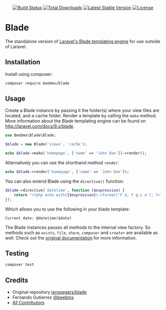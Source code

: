 <p align="center">
<a href="https://github.com/beebmx/blade/actions"><img src="https://img.shields.io/github/actions/workflow/status/beebmx/blade/tests.yml?branch=main" alt="Build Status"></a>
<a href="https://packagist.org/packages/beebmx/blade"><img src="https://img.shields.io/packagist/dt/beebmx/blade" alt="Total Downloads"></a>
<a href="https://packagist.org/packages/beebmx/blade"><img src="https://img.shields.io/packagist/v/beebmx/blade" alt="Latest Stable Version"></a>
<a href="https://packagist.org/packages/beebmx/blade"><img src="https://img.shields.io/packagist/l/beebmx/blade" alt="License"></a>
</p>

# Blade

The standalone version of [Laravel's Blade templating engine](https://laravel.com/docs/11.x/blade) for use outside of Laravel.

## Installation

Install using composer:

```bash
composer require beebmx/blade
```

## Usage

Create a Blade instance by passing it the folder(s) where your view files are located, and a cache folder. Render a template by calling the `make` method. More information about the Blade templating engine can be found on http://laravel.com/docs/9.x/blade.

```php
use Beebmx\Blade\Blade;

$blade = new Blade('views', 'cache');

echo $blade->make('homepage', ['name' => 'John Doe'])->render();
```

Alternatively you can use the shorthand method `render`:

```php
echo $blade->render('homepage', ['name' => 'John Doe']);
```

You can also extend Blade using the `directive()` function:

```php
$blade->directive('datetime', function ($expression) {
    return "<?php echo with({$expression})->format('F d, Y g:i a'); ?>";
});
```

Which allows you to use the following in your blade template:

```
Current date: @datetime($date)
```

The Blade instances passes all methods to the internal view factory. So methods such as `exists`, `file`, `share`, `composer` and `creator` are available as well. Check out the [original documentation](https://laravel.com/docs/11.x/views) for more information.

## Testing

```bash
composer test
```

## Credits

- Original repository [jenssegers/blade](https://github.com/jenssegers/blade)
- Fernando Gutierrez [@beebmx](https://github.com/beebmx)
- [All Contributors](../../contributors)